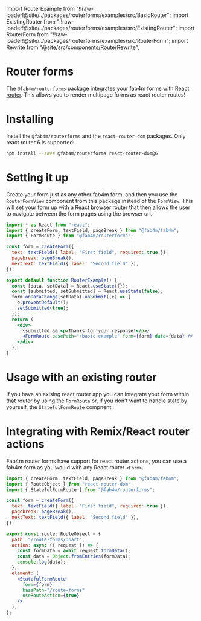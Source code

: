 import RouterExample from "!!raw-loader!@site/../packages/routerforms/examples/src/BasicRouter";
import ExistingRouter from "!!raw-loader!@site/../packages/routerforms/examples/src/ExistingRouter";
import RouterForm from "!!raw-loader!@site/../packages/routerforms/examples/src/RouterForm";
import Rewrite from "@site/src/components/RouterRewrite";

# Router forms

The `@fab4m/routerforms` package integrates your fab4m forms with [React router](https://reactrouter.com/en/main). This allows you to render multipage forms as react router routes!

# Installing

Install the `@fab4m/routerforms` and the `react-router-dom` packages. Only react router 6 is supported:

```bash
npm install --save @fab4m/routerforms react-router-dom@6
```

# Setting it up

Create your form just as any other fab4m form, and then you use the `RouterFormView` component from this package instead of the `FormView`. This will set your form up with
a React browser router that then allows the user to navigate between the form pages
using the browser url.

```jsx
import * as React from "react";
import { createForm, textField, pageBreak } from "@fab4m/fab4m";
import { FormRoute } from "@fab4m/routerforms";

const form = createForm({
  text: textField({ label: "First field", required: true }),
  pagebreak: pageBreak(),
  nextText: textField({ label: "Second field" }),
});

export default function RouterExample() {
  const [data, setData] = React.useState({});
  const [submitted, setSubmitted] = React.useState(false);
  form.onDataChange(setData).onSubmit((e) => {
    e.preventDefault();
    setSubmitted(true);
  });
  return (
    <div>
      {submitted && <p>Thanks for your response!</p>}
      <FormRoute basePath="/basic-example" form={form} data={data} />
    </div>
  );
}

```

# Usage with an existing router

If you have an exising react router app you can integrate your form within that router by using the `FormRoute` or, if you don't want to handle state by yourself, the `StatefulFormRoute` compnent.

<Rewrite source={RouterExample} />

# Integrating with Remix/React router actions

Fab4m router forms have support for react router actions, you can use a
fab4m form as you would with any React router `<Form>`.

```jsx
import { createForm, textField, pageBreak } from "@fab4m/fab4m";
import { RouteObject } from "react-router-dom";
import { StatefulFormRoute } from "@fab4m/routerforms";

const form = createForm({
  text: textField({ label: "First field", required: true }),
  pagebreak: pageBreak(),
  nextText: textField({ label: "Second field" }),
});

export const route: RouteObject = {
  path: "/route-forms/:part",
  action: async ({ request }) => {
    const formData = await request.formData();
    const data = Object.fromEntries(formData);
    console.log(data);
  },
  element: (
    <StatefulFormRoute
      form={form}
      basePath="/route-forms"
      useRouteAction={true}
    />
  ),
};

```
